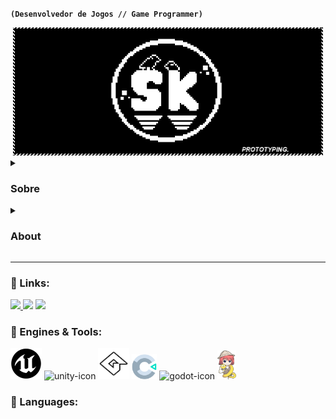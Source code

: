 **`(Desenvolvedor de Jogos // Game Programmer)`**
<div align="center">
      <img alt="banner" width="496" height="205" src="Assets/banner.gif"/>
  </div>

<details>
 <summary><h3>Sobre</h3></summary>
      
</details>
<details>
 <summary><h3>About</h3></summary>
</details>

---
### 🔗 Links:
<div> 
  <a href="https://sktheu.itch.io" target="_blank"><img src="https://img.shields.io/badge/Itch.io-FA5C5C?style=for-the-badge&logo=itchdotio&logoColor=white"</a>
  <a href="https://www.linkedin.com/in/matheus-santos-duca" target="_blank"><img src="https://img.shields.io/badge/-LinkedIn-%230077B5?style=for-the-badge&logo=linkedin&logoColor=white" target="_blank"></a>
  <a href="mailto:theu.duka@gmail.com"> <img src="https://img.shields.io/badge/Gmail-D14836?style=for-the-badge&logo=gmail&logoColor=white"></a>
</div>

### 🧰 Engines & Tools:
<div align= "left" style="display: inline_block">
    <img alt="unreal-icon" width="50" height="50" src="imgs/logos/unreal_5_logo.png"/>
    <img alt="unity-icon" width="50" height="50" src="https://files.rubixdev.de/logos/unity.svg"/>
    <img alt="gamemaker-icon" width="50" height="50" src="imgs/logos/gamemaker_logo.png"/>
    <img alt="construct-icon" width="40" height="40" src="imgs/logos/construct_logo.png"/>
    <img alt="godot-icon" width="50" heigtht="50" src="https://godotengine.org/assets/press/icon_color.svg"/>
    <img alt="renpy-icon" width="30" heigtht="30" src="imgs/logos/renpy_logo.png"/>
</div>

### 🧠 Languages:

